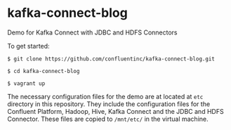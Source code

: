 # kafka-connect-blog
Demo for Kafka Connect with JDBC and HDFS Connectors

To get started:

`$ git clone https://github.com/confluentinc/kafka-connect-blog.git`

`$ cd kafka-connect-blog`

`$ vagrant up`

The necessary configuration files for the demo are at located at `etc` directory in this repository. They include the configuration files for the Confluent Platform, Hadoop, Hive, Kafka Connect and the JDBC and HDFS Connector. These files are copied to `/mnt/etc/` in the virtual machine. 
